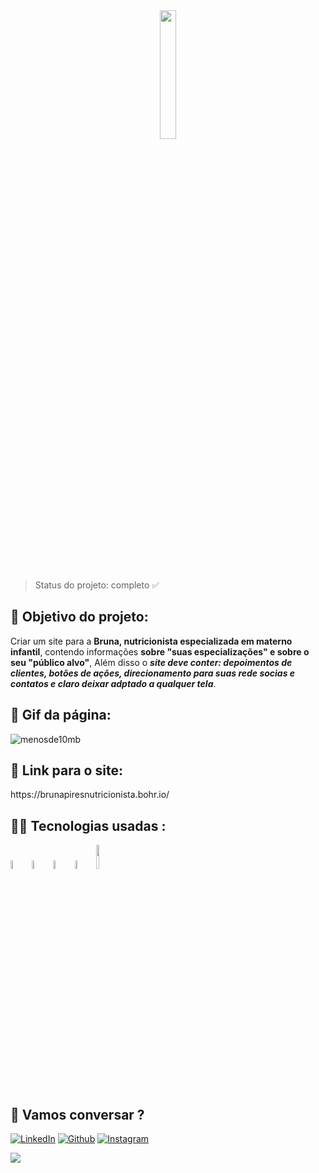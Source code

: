 <div align="center">
<img src="https://user-images.githubusercontent.com/106245486/227068333-20e8f645-1652-4f37-b186-cd9c5f89c877.png" width="23%" />
</div>

> Status do projeto: completo ✅

<h2> 🎯 Objetivo do projeto:</h2>

Criar um site para a **Bruna, nutricionista especializada em materno infantil**, contendo informações **sobre "suas especializações" e sobre o seu "público alvo"**,
Além disso o *****site deve conter: depoimentos de clientes, botões de ações, direcionamento para suas rede socias e contatos e claro deixar adptado a qualquer tela*****. 
<h2>🎥 Gif da página: </h2>

![menosde10mb](https://user-images.githubusercontent.com/106245486/227095842-754f3309-ef60-453d-be65-34557a778d69.gif)

<h2>🔗 Link para o site: </h2>
https://brunapiresnutricionista.bohr.io/

<h2>👨‍💻 Tecnologias usadas :</h2>
<div>
<img src="https://cdn.jsdelivr.net/gh/devicons/devicon/icons/canva/canva-original.svg" width="6%"/>    
<img src="https://cdn.jsdelivr.net/gh/devicons/devicon/icons/html5/html5-original-wordmark.svg" width="6%" />
<img src="https://cdn.jsdelivr.net/gh/devicons/devicon/icons/css3/css3-original-wordmark.svg" width="6%" />
<img src="https://cdn.jsdelivr.net/gh/devicons/devicon/icons/github/github-original-wordmark.svg" width="6%"/>          
<img src="https://cdn.jsdelivr.net/gh/devicons/devicon/icons/visualstudio/visualstudio-plain-wordmark.svg" width="10%"/>
</div>

<h2>📮 Vamos conversar ?</h2>

[![LinkedIn](https://img.shields.io/badge/LinkedIn-0077B5?style=for-the-badge&logo=linkedin&logoColor=white)](https://www.linkedin.com/in/fabiorocharb)
[![Github](https://img.shields.io/badge/GitHub-100000?style=for-the-badge&logo=github&logoColor=white)](https://github.com/Fabiorocharb/Fabiorocharb)
[![Instagram](https://img.shields.io/badge/Instagram-E4405F?style=for-the-badge&logo=instagram&logoColor=white)](https://instagram.com/analistarocha)

<img src="https://img.shields.io/bower/l/html?style=flat-square"/>
